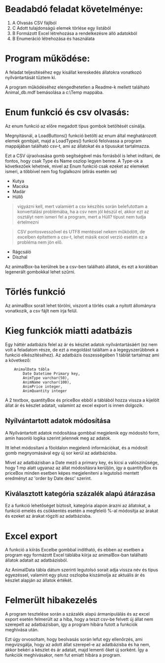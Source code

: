 # Beadabdó feladat követelménye:
1. A Olvasás CSV fájlból
1. C Adott tulajdonságú elemek törlése egy listából
1. B Formázott Excel létrehozása a rendelkezésre álló adatokból
1. B Enumeráció létrehozása és használata

# Program működése:
A feladat teljesítéséhez egy kisállat kereskedés állatokra vonatkozó nyílvántartását tűztem ki.

A program működéséhez elengedhetetlen a Readme-k mellett található Animal_db.mdf bemásolása a c:\Temp mappába.

# Enum funkció és csv olvasás:
Az enum funkció az előre megadott típus gombok betöltését csinálja.

Megnyitásnál, a LoadButtons() funkció betölti az enum által meghatározott elemek gombjait, majd a LoadTypes() funkció felolvassa a program mappájában található csv-t, ami az állatokat és a típusukat tartalmazza.

Ezt a CSV újraolvasása gomb segítségével más forrásból is lehet indítani, de fontos, hogy csak Type és Name oszlop legyen benne.
A Type-ok a következőek lehetnek, mivel az Enum funkció csak ezeket az elemeket ismeri, a többivel nem fog foglalkozni (elírás esetén se)
* Kutya
* Macska
* Madár
* Hüllő 
>vigyázni kell, mert valamiért a csv készítés során belefutottam a konvertálási problémába, ha a csv nem jól készül el, akkor ezt az osztályt nem ismeri fel a program, mert a Hüll? típust nem tudja értelmezni

>CSV pontosvesszővel és UTF8 mentéssel nekem működött, de excelben építettem a csv-t, lehet másik excel verzió esetén ez a probléma nem jön elő.
* Rágcsáló
* Díszhal

Az animalBox-ba kerülnek be a csv-ben található állatok, és ezt a korábban legenerált gombokkal lehet szűrni.

# Törlés funkció
Az animalBox sorait lehet törölni, viszont a törlés csak a nyitott állományra vonatkozik, a csv fájlt nem írja felül.

# Kieg funkciók miatti adatbázis
Egy háttér adatbázis felel az ár és készlet adatok nyílvántartásáért (ez nem volt a feladatom része, de ezt a megoldást találtam a
a legegyszerűbbnek a funkció elkészítéséhez).
Az adatbázis összességében 1 táblát tartalmaz ami a következő:

		AnimalData tábla
			Date Datetime Primary key,
			AnimType varchar(50),
			AnimName varchar(100),
			AnimPrice integer,
			AnimQuantity integer

A 2 textbox, quantityBox és priceBox ebből a táblából hozza vissza a kijelölt állat ár és készlet adatait, valamint az excel export is innen dolgozik.

##  Nyílvántartott adatok módosítása
A Nyílvántartott adatok módosítása gombbal megjelenik egy módosító form, amin hasonló logika szerint jelennek meg az adatok.

Itt lehet módosítani a főoldalon megjelenő információkat, és a módosít gomb megnyomásával egy új sor kerül az adatbázisba.

Mivel az adatbázisban a Date mező a primary key, és kicsi a valószínűsége, hogy 1 mp alatt ugyanaz az állat módosításra kerüljön, így a quantityBox és priceBox minden esetben képes megjeleníteni a legutolsó mentett eredményt az 'order by Date desc' szerint.

##  Kiválasztott kategória százalék alapú átárazása
Ez a funkció lehetőséget biztosít, kategória alapon árazni az állatokat, a funkció emelés és csökkentés esetén a megfelelő %-al módosítja az árakat
és ezeket az árakat rögzíti az adatbázisba.

# Excel export
A funkció a kiírás Excelbe gombbal indítható, és ebben az esetben a program egy formázott Excel táblába kiírja az animalBox-ban található állatok adatait az adatbázisból.

Az AnimalData tábla dátum szerinti legutolsó sorait adja vissza név és típus egyezéssel, valamint egy plusz oszlopba kiszámolja az aktuális ár és készlet alapján az állatok értékét.

# Felmerült hibakezelés
A program tesztelése során a százalék alapú ármanipulálás és az excel export esetén felmerült az a hiba, hogy a teszt csv-be felvett új állat nem szerepelt az adatbázisban, így a program hibára futott a funkciók meghívása után.

Ezt úgy orvosoltam, hogy beolvasás során lefut egy ellenőrzés, ami megvizsgálja, hogy az adott állat szerepel-e az adatbázisba és ha nem, akkor bekéri a készlet és ár adatait, majd lementi őket új sorként.
Így a funkciók meghívásakor, nem fut emiatt hibára a program.
